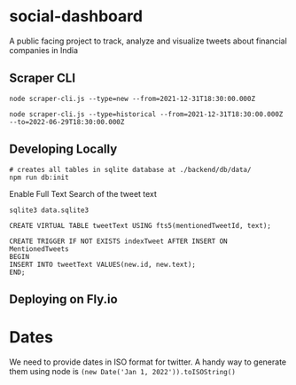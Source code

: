 # social-dashboard

A public facing project to track, analyze and visualize tweets about financial companies in India

## Scraper CLI

```
node scraper-cli.js --type=new --from=2021-12-31T18:30:00.000Z

node scraper-cli.js --type=historical --from=2021-12-31T18:30:00.000Z --to=2022-06-29T18:30:00.000Z
```

## Developing Locally

```
# creates all tables in sqlite database at ./backend/db/data/
npm run db:init

```

Enable Full Text Search of the tweet text

```
sqlite3 data.sqlite3

CREATE VIRTUAL TABLE tweetText USING fts5(mentionedTweetId, text);

CREATE TRIGGER IF NOT EXISTS indexTweet AFTER INSERT ON MentionedTweets
BEGIN
INSERT INTO tweetText VALUES(new.id, new.text);
END;
```

## Deploying on Fly.io

# Dates

We need to provide dates in ISO format for twitter. A handy way to generate them using node is `(new Date('Jan 1, 2022')).toISOString()`
